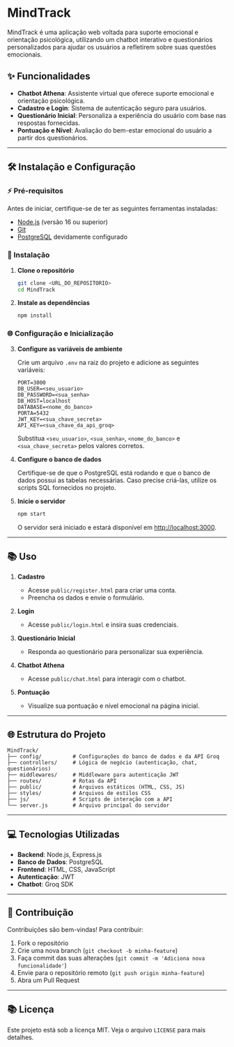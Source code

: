 # MindTrack

MindTrack é uma aplicação web voltada para suporte emocional e orientação psicológica, utilizando um chatbot interativo e questionários personalizados para ajudar os usuários a refletirem sobre suas questões emocionais.

## ✨ Funcionalidades

- **Chatbot Athena**: Assistente virtual que oferece suporte emocional e orientação psicológica.
- **Cadastro e Login**: Sistema de autenticação seguro para usuários.
- **Questionário Inicial**: Personaliza a experiência do usuário com base nas respostas fornecidas.
- **Pontuação e Nível**: Avaliação do bem-estar emocional do usuário a partir dos questionários.

---

## 🛠️ Instalação e Configuração

### ⚡ Pré-requisitos

Antes de iniciar, certifique-se de ter as seguintes ferramentas instaladas:

- [Node.js](https://nodejs.org/) (versão 16 ou superior)
- [Git](https://git-scm.com/)
- [PostgreSQL](https://www.postgresql.org/) devidamente configurado

### 🔧 Instalação

1. **Clone o repositório**

   ```sh
   git clone <URL_DO_REPOSITORIO>
   cd MindTrack
   ```

2. **Instale as dependências**

   ```sh
   npm install
   ```

### 🌐 Configuração e Inicialização

3. **Configure as variáveis de ambiente**

   Crie um arquivo `.env` na raiz do projeto e adicione as seguintes variáveis:

   ```env
   PORT=3000
   DB_USER=<seu_usuario>
   DB_PASSWORD=<sua_senha>
   DB_HOST=localhost
   DATABASE=<nome_do_banco>
   PORTA=5432
   JWT_KEY=<sua_chave_secreta>
   API_KEY=<sua_chave_da_api_groq>
   ```

   Substitua `<seu_usuario>`, `<sua_senha>`, `<nome_do_banco>` e `<sua_chave_secreta>` pelos valores corretos.

4. **Configure o banco de dados**

   Certifique-se de que o PostgreSQL está rodando e que o banco de dados possui as tabelas necessárias. Caso precise criá-las, utilize os scripts SQL fornecidos no projeto.

5. **Inicie o servidor**

   ```sh
   npm start
   ```

   O servidor será iniciado e estará disponível em [http://localhost:3000](http://localhost:3000).

---

## 📚 Uso

1. **Cadastro**
   - Acesse `public/register.html` para criar uma conta.
   - Preencha os dados e envie o formulário.

2. **Login**
   - Acesse `public/login.html` e insira suas credenciais.

3. **Questionário Inicial**
   - Responda ao questionário para personalizar sua experiência.

4. **Chatbot Athena**
   - Acesse `public/chat.html` para interagir com o chatbot.

5. **Pontuação**
   - Visualize sua pontuação e nível emocional na página inicial.

---

## 🌐 Estrutura do Projeto

```
MindTrack/
├── config/          # Configurações do banco de dados e da API Groq
├── controllers/     # Lógica de negócio (autenticação, chat, questionários)
├── middlewares/     # Middleware para autenticação JWT
├── routes/          # Rotas da API
├── public/          # Arquivos estáticos (HTML, CSS, JS)
├── styles/          # Arquivos de estilos CSS
├── js/              # Scripts de interação com a API
└── server.js        # Arquivo principal do servidor
```

---

## 💻 Tecnologias Utilizadas

- **Backend**: Node.js, Express.js
- **Banco de Dados**: PostgreSQL
- **Frontend**: HTML, CSS, JavaScript
- **Autenticação**: JWT
- **Chatbot**: Groq SDK

---

## 🚀 Contribuição

Contribuições são bem-vindas! Para contribuir:

1. Fork o repositório
2. Crie uma nova branch (`git checkout -b minha-feature`)
3. Faça commit das suas alterações (`git commit -m 'Adiciona nova funcionalidade'`)
4. Envie para o repositório remoto (`git push origin minha-feature`)
5. Abra um Pull Request

---

## 📚 Licença

Este projeto está sob a licença MIT. Veja o arquivo `LICENSE` para mais detalhes.
